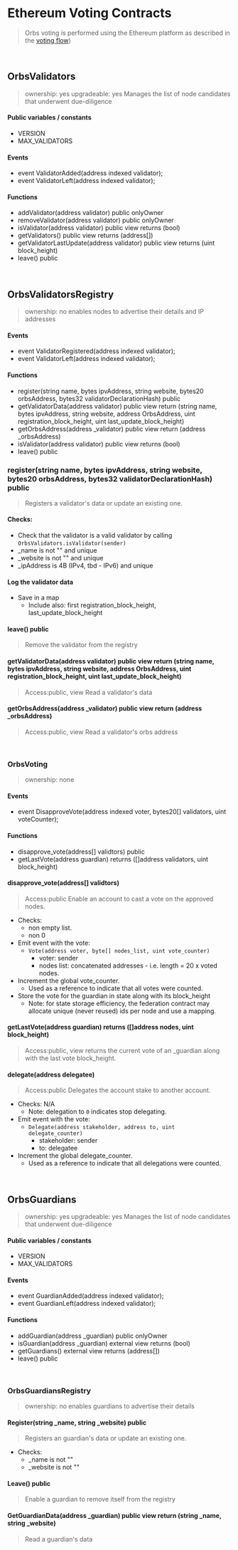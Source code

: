 # Ethereum Voting Contracts
> Orbs voting is performed using the Ethereum platform as described in the [voting flow](../../behaviors/flows/voting.md))

<!--
![alt text][ethereum_contracts] <br/><br/>

[ethereum_contracts]: ../_img/ethereum_contracts.png "Orbs Ethereum contracts"
-->

&nbsp;
## OrbsValidators 
> ownership: yes
> upgradeable: yes
> Manages the list of node candidates that underwent due-diligence

#### Public variables / constants
* VERSION
* MAX_VALIDATORS 

#### Events
* event ValidatorAdded(address indexed validator);
* event ValidatorLeft(address indexed validator);

#### Functions
* addValidator(address validator) public onlyOwner
* removeValidator(address validator) public onlyOwner
* isValidator(address validator) public view returns (bool)
* getValidators() public view returns (address[])
* getValidatorLastUpdate(address validator) public view returns (uint block_height)
* leave() public

&nbsp;
## OrbsValidatorsRegistry
> ownership: no
> enables nodes to advertise their details and IP addresses

#### Events
* event ValidatorRegistered(address indexed validator);
* event ValidatorLeft(address indexed validator);

#### Functions
* register(string name, bytes ipvAddress, string website, bytes20 orbsAddress, bytes32 validatorDeclarationHash) public 
* getValidatorData(address validator) public view return (string name, bytes ipvAddress, string website, address OrbsAddress, uint registration_block_height, uint last_update_block_height)
* getOrbsAddress(address _validator) public view return (address _orbsAddress)
* isValidator(address validator) public view returns (bool)
* leave() public


### register(string name, bytes ipvAddress, string website, bytes20 orbsAddress, bytes32 validatorDeclarationHash) public 
> Registers a validator's data or update an existing one.

#### Checks:
* Check that the validator is a valid validator by calling `OrbsValidators.isValidator(sender)`
* _name is not "" and unique
* _website is not "" and unique
* _ipAddress is 4B (IPv4, tbd - IPv6) and unique

#### Log the validator data
* Save in a map
  * Include also: first registration_block_height, last_update_block_height
  
#### leave() public 
> Remove the validator from the registry

#### getValidatorData(address validator) public view return (string name, bytes ipvAddress, string website, address OrbsAddress, uint registration_block_height, uint last_update_block_height)
> Access:public, view
> Read a validator's data

#### getOrbsAddress(address _validator) public view return (address _orbsAddress)
> Access:public, view
> Read a validator's orbs address


&nbsp;
### OrbsVoting
> ownership: none

#### Events
* event DisapproveVote(address indexed voter, bytes20[] validators, uint voteCounter);

#### Functions
* disapprove_vote(address[] validtors) public
* getLastVote(address guardian) returns ([]address validators, uint block_height)

#### disapprove_vote(address[] validtors)
> Access:public
> Enable an account to cast a vote on the approved nodes.
* Checks:
  * non empty list.
  * non 0
* Emit event with the vote: 
  * `Vote(address voter, byte[] nodes_list, uint vote_counter)`
    * voter: sender
    * nodes list: concatenated addresses - i.e. length = 20 x voted nodes.
* Increment the global vote_counter.
  * Used as a reference to indicate that all votes were counted.
* Store the vote for the guardian in state along with its block_height
  * Note: for state storage efficiency, the federation contract may allocate unique (never reused) ids per node and use a mapping.


#### getLastVote(address guardian) returns ([]address nodes, uint block_height)
> Access:public, view
> returns the current vote of an _guardian along with the last vote block_height.


#### delegate(address delegatee)
> Access:public
> Delegates the account stake to another account.
* Checks: N/A
  * Note: delegation to `0` indicates stop delegating.
* Emit event with the vote: 
  * `Delegate(address stakeholder, address to, uint delegate_counter)`
    * stakeholder: sender
    * to: delegatee
* Increment the global delegate_counter.
  * Used as a reference to indicate that all delegations were counted.


&nbsp;
## OrbsGuardians 
> ownership: yes
> upgradeable: yes
> Manages the list of node candidates that underwent due-diligence

#### Public variables / constants
* VERSION
* MAX_VALIDATORS

#### Events
* event GuardianAdded(address indexed validator);
* event GuardianLeft(address indexed validator);

#### Functions
* addGuardian(address _guardian) public onlyOwner
* isGuardian(address _guardian) external view returns (bool)
* getGuardians() external view returns (address[])
* leave() public


&nbsp;
### OrbsGuardiansRegistry
> ownership: no
> enables guardians to advertise their details

#### Register(string _name, string _website) public 
> Registers an guardian's data or update an existing one.
* Checks:
  * _name is not ""
  * _website is not ""

#### Leave() public 
> Enable a guardian to remove itself from the registry

#### GetGuardianData(address _guardian) public view return (string _name, string _website)
> Read a guardian's data


